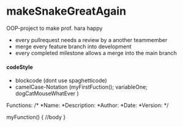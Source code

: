 # makeSnakeGreatAgain
OOP-project to make prof. hara happy

- every pullrequest needs a review by a another teammember 
- merge every feature branch into development 
- every completed milestone allows a merge into the main branch


#### codeStyle
- blockcode (dont use spaghetticode)
- camelCase-Notation (myFirstFuction(); variableOne; dogCatMouseWhatEver ) 


Functions:
/*
*Name: 
*Description:
*Author:
*Date:
*Version:
*/

myFunction() {
  //body
}



